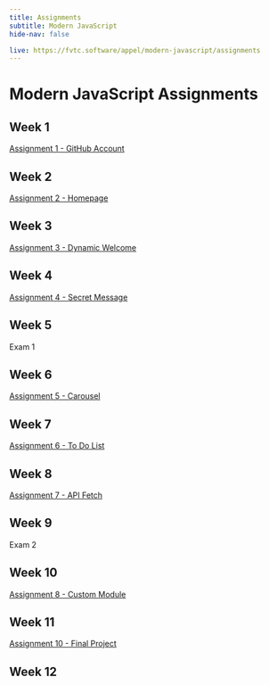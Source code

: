 ```yaml
---
title: Assignments
subtitle: Modern JavaScript
hide-nav: false

live: https://fvtc.software/appel/modern-javascript/assignments
---
```


# Modern JavaScript Assignments

## Week 1

[Assignment 1 - GitHub Account](/appel/modern-javascript/assignments/github-account)

## Week 2

[Assignment 2 - Homepage](/appel/modern-javascript/assignments/homepage)

## Week 3

[Assignment 3 - Dynamic Welcome](/appel/modern-javascript/assignments/dynamic-welcome)

## Week 4

[Assignment 4 - Secret Message](/appel/modern-javascript/assignments/secret-message)

## Week 5

Exam 1

## Week 6

[Assignment 5 - Carousel](/appel/modern-javascript/assignments/carousel)

## Week 7

[Assignment 6 - To Do List](/appel/modern-javascript/assignments/to-do-list)

## Week 8

[Assignment 7 - API Fetch](/appel/modern-javascript/assignments/api-fetch)

## Week 9

Exam 2

## Week 10

[Assignment 8 - Custom Module](/appel/modern-javascript/assignments/custom-module)

## Week 11

[Assignment 10 - Final Project](/appel/modern-javascript/assignments/final-project)

## Week 12

